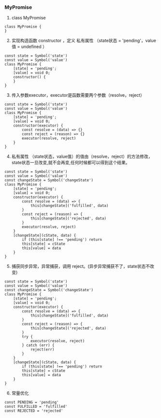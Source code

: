 ### MyPromise
1. class MyPromise
```
class MyPromise {
}
```
2. 实现构造函数 constructor ，定义 私有属性 （state状态 = 'pending'，value值 = undefined ）
```
const state = Symbol('state')
const value = Symbol('value')
class MyPromise {
    [state] = 'pending';
    [value] = void 0;
    constructor() {
    }
}
```
3. 传入参数executor，executor是函数需要两个参数（resolve，reject）
```
const state = Symbol('state')
const value = Symbol('value')
class MyPromise {
    [state] = 'pending';
    [value] = void 0;
    constructor(executor) {
        const resolve = (data) => {}
        const reject = (reason) => {}
        executor(resolve, reject)
    }
}
```
4. 私有属性 （state状态，value值）的值由（resolve，reject）的方法修改，state状态一旦改变,就不会再变,任何时候都可以得到这个结果。
```
const state = Symbol('state')
const value = Symbol('value')
const changeState = Symbol('changeState')
class MyPromise {
    [state] = 'pending';
    [value] = void 0;
    constructor(executor) {
        const resolve = (data) => {
            this[changeState]('fulfilled', data)
        }
        const reject = (reason) => {
            this[changeState]('rejected', data)
        }
        executor(resolve, reject)
    }
    [changeState](cState, data) {
        if (this[state] !== 'pending') return
        this[state] = cState
        this[value] = data
    }
}
```
5. 捕获同步异常，异常捕获，调用 reject。(异步异常捕获不了，state状态不改变)
```
const state = Symbol('state')
const value = Symbol('value')
const changeState = Symbol('changeState')
class MyPromise {
    [state] = 'pending';
    [value] = void 0;
    constructor(executor) {
        const resolve = (data) => {
            this[changeState]('fulfilled', data)
        }
        const reject = (reason) => {
            this[changeState]('rejected', data)
        }
        try {
            executor(resolve, reject)
        } catch (err) {
            reject(err)
        }
    }
    [changeState](cState, data) {
        if (this[state] !== 'pending') return
        this[state] = cState
        this[value] = data
    }
}
```
6. 常量优化
```
const PENDING = 'pending'
const FULFILLED = 'fulfilled'
const REJECTED = 'rejected'

```

